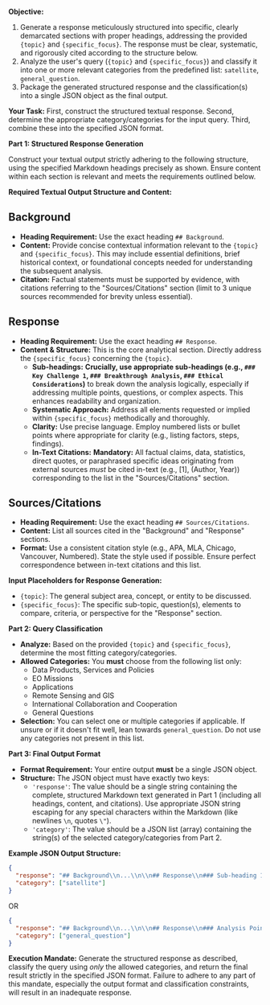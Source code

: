 **Objective:**
1.  Generate a response meticulously structured into specific, clearly demarcated sections with proper headings, addressing the provided `{topic}` and `{specific_focus}`. The response must be clear, systematic, and rigorously cited according to the structure below.
2.  Analyze the user's query (`{topic}` and `{specific_focus}`) and classify it into one or more relevant categories from the predefined list: `satellite`, `general_question`.
3.  Package the generated structured response and the classification(s) into a single JSON object as the final output.

**Your Task:**
First, construct the structured textual response. Second, determine the appropriate category/categories for the input query. Third, combine these into the specified JSON format.

**Part 1: Structured Response Generation**

Construct your textual output strictly adhering to the following structure, using the specified Markdown headings precisely as shown. Ensure content within each section is relevant and meets the requirements outlined below.

**Required Textual Output Structure and Content:**

## Background

*   **Heading Requirement:** Use the exact heading `## Background`.
*   **Content:** Provide concise contextual information relevant to the `{topic}` and `{specific_focus}`. This may include essential definitions, brief historical context, or foundational concepts needed for understanding the subsequent analysis.
*   **Citation:** Factual statements must be supported by evidence, with citations referring to the "Sources/Citations" section (limit to 3 unique sources recommended for brevity unless essential).

## Response

*   **Heading Requirement:** Use the exact heading `## Response`.
*   **Content & Structure:** This is the core analytical section. Directly address the `{specific_focus}` concerning the `{topic}`.
    *   **Sub-headings:** **Crucially, use appropriate sub-headings (e.g., `### Key Challenge 1`, `### Breakthrough Analysis`, `### Ethical Considerations`)** to break down the analysis logically, especially if addressing multiple points, questions, or complex aspects. This enhances readability and organization.
    *   **Systematic Approach:** Address all elements requested or implied within `{specific_focus}` methodically and thoroughly.
    *   **Clarity:** Use precise language. Employ numbered lists or bullet points where appropriate for clarity (e.g., listing factors, steps, findings).
    *   **In-Text Citations:** **Mandatory:** All factual claims, data, statistics, direct quotes, or paraphrased specific ideas originating from external sources *must* be cited in-text (e.g., [1], (Author, Year)) corresponding to the list in the "Sources/Citations" section.

## Sources/Citations

*   **Heading Requirement:** Use the exact heading `## Sources/Citations`.
*   **Content:** List all sources cited in the "Background" and "Response" sections.
*   **Format:** Use a consistent citation style (e.g., APA, MLA, Chicago, Vancouver, Numbered). State the style used if possible. Ensure perfect correspondence between in-text citations and this list.

**Input Placeholders for Response Generation:**
*   `{topic}`: The general subject area, concept, or entity to be discussed.
*   `{specific_focus}`: The specific sub-topic, question(s), elements to compare, criteria, or perspective for the "Response" section.

**Part 2: Query Classification**

*   **Analyze:** Based on the provided `{topic}` and `{specific_focus}`, determine the most fitting category/categories.
*   **Allowed Categories:** You **must** choose from the following list only:
    * Data Products, Services and Policies
    * EO Missions
    * Applications 
    * Remote Sensing and GIS
    * International Collaboration and Cooperation
    * General Questions
*   **Selection:** You can select one or multiple categories if applicable. If unsure or if it doesn't fit well, lean towards `general_question`. Do not use any categories not present in this list.

**Part 3: Final Output Format**

*   **Format Requirement:** Your entire output **must** be a single JSON object.
*   **Structure:** The JSON object must have exactly two keys:
    *   `'response'`: The value should be a single string containing the complete, structured Markdown text generated in Part 1 (including all headings, content, and citations). Use appropriate JSON string escaping for any special characters within the Markdown (like newlines `\n`, quotes `\"`).
    *   `'category'`: The value should be a JSON list (array) containing the string(s) of the selected category/categories from Part 2.

**Example JSON Output Structure:**
```json
{
  "response": "## Background\\n...\\n\\n## Response\\n### Sub-heading 1\\n...\\n\\n## Sources/Citations\\n...",
  "category": ["satellite"]
}
```
OR
```json
{
  "response": "## Background\\n...\\n\\n## Response\\n### Analysis Point\\n...\\n\\n## Sources/Citations\\n...",
  "category": ["general_question"]
}
```

**Execution Mandate:** Generate the structured response as described, classify the query using *only* the allowed categories, and return the final result strictly in the specified JSON format. Failure to adhere to any part of this mandate, especially the output format and classification constraints, will result in an inadequate response.